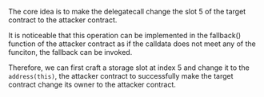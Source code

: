 The core idea is to make the delegatecall change the slot 5 of the target contract to the attacker contract.

It is noticeable that this operation can be implemented in the fallback() function of the attacker contract as if the calldata does not meet any of the funciton, the fallback can be invoked.

Therefore, we can first craft a storage slot at index 5 and change it to the `address(this)`, the attacker contract to successfully make the target contract change its owner to the attacker contract.